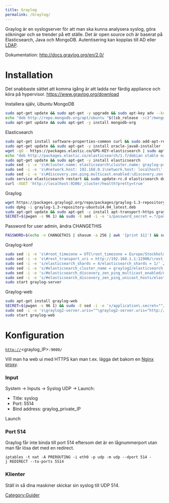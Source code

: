 ```yaml
---
title: Graylog
permalink: /Graylog/
---
```


Graylog är en syslogserver för att man ska kunna analysera syslog, göra
sökningar och se trender på ett ställe. Det är open source och är
baserat på Elasticsearch, Java och MongoDB. Autentisering kan kopplas
till AD eller [LDAP](/OpenLDAP "wikilink").

Dokumentation: <http://docs.graylog.org/en/2.0/>

Installation
============

Det snabbaste sättet att komma igång är att ladda ner färdig appliance
och köra på hypervisor. <https://www.graylog.org/download>

Installera själv, *Ubuntu*
MongoDB

``` bash
sudo apt-get update && sudo apt-get -y upgrade && sudo apt-key adv --keyserver keyserver.ubuntu.com --recv 7F0CEB10
echo "deb http://repo.mongodb.org/apt/ubuntu "$(lsb_release -sc)"/mongodb-org/3.0 multiverse" | sudo tee /etc/apt/sources.list.d/mongodb-org-3.0.list
sudo apt-get update && sudo apt-get -y install mongodb-org
```

Elasticsearch

``` bash
sudo apt-get install software-properties-common curl && sudo add-apt-repository ppa:webupd8team/java
sudo apt-get update && sudo apt-get -y install oracle-java8-installer
wget -qO - https://packages.elastic.co/GPG-KEY-elasticsearch | sudo apt-key add -
echo "deb http://packages.elastic.co/elasticsearch/1.7/debian stable main" | sudo tee -a /etc/apt/sources.list.d/elasticsearch-1.7.x.list
sudo apt-get update && sudo apt-get -y install elasticsearch
sudo sed -i -e 's\#cluster.name: elasticsearch\cluster.name: graylog-prod\' /etc/elasticsearch/elasticsearch.yml
sudo sed -i -e 's\#network.host: 192.168.0.1\network.host: localhost\' /etc/elasticsearch/elasticsearch.yml
sudo sed -i -e 's\#discovery.zen.ping.multicast.enabled:\discovery.zen.ping.multicast.enabled:\' /etc/elasticsearch/elasticsearch.yml
sudo service elasticsearch restart && sudo update-rc.d elasticsearch defaults 95 10
curl -XGET 'http://localhost:9200/_cluster/health?pretty=true'
```

Graylog

``` bash
wget https://packages.graylog2.org/repo/packages/graylog-1.3-repository-ubuntu14.04_latest.deb
sudo dpkg -i graylog-1.3-repository-ubuntu14.04_latest.deb
sudo apt-get update && sudo apt-get -y install apt-transport-https graylog-server pwgen
SECRET=$(pwgen -s 96 1) && sudo -E sed -i -e 's/password_secret =.*/password_secret = '$SECRET'/' /etc/graylog/server/server.conf
```

Password for user admin, ändra CHANGETHIS

``` bash
PASSWORD=$(echo -n CHANGETHIS | shasum -a 256 | awk '{print $1}') && sudo -E sed -i -e 's/root_password_sha2 =.*/root_password_sha2 = '$PASSWORD'/' /etc/graylog/server/server.conf
```

Graylog-konf

``` bash
sudo sed -i -e 's\#root_timezone = UTC\root_timezone = Europe/Stockholm\' /etc/graylog/server/server.conf
sudo sed -i -e 's\#rest_transport_uri = http://192.168.1.1:12900/\rest_transport_uri = http://127.0.0.1:12900/\' /etc/graylog/server/server.conf
sudo sed -i -e 's/elasticsearch_shards = 4/elasticsearch_shards = 1/' /etc/graylog/server/server.conf
sudo sed -i -e 's/#elasticsearch_cluster_name = graylog2/elasticsearch_cluster_name = graylog-prod/' /etc/graylog/server/server.conf
sudo sed -i -e 's/#elasticsearch_discovery_zen_ping_multicast_enabled/elasticsearch_discovery_zen_ping_multicast_enabled/' /etc/graylog/server/server.conf
sudo sed -i -e 's/#elasticsearch_discovery_zen_ping_unicast_hosts/elasticsearch_discovery_zen_ping_unicast_hosts/' /etc/graylog/server/server.conf
sudo start graylog-server
```

Graylog-web

``` bash
sudo apt-get install graylog-web
SECRET=$(pwgen -s 96 1) && sudo -E sed -i -e 's/application\.secret=""/application\.secret="'$SECRET'"/' /etc/graylog/web/web.conf
sudo sed -i -e 's\graylog2-server.uris=""\graylog2-server.uris="http://127.0.0.1:12900/"\' /etc/graylog/web/web.conf
sudo start graylog-web
```

Konfiguration
=============

[`http://`](http://)<graylog_IP>`:9000/`

Vill man ha web ui med HTTPS kan man t.ex. lägga det bakom en [Nginx
proxy](/Nginx "wikilink").

### Input

System -\> Inputs -\> Syslog UDP -\> Launch:

-   Title: syslog
-   Port: 5514
-   Bind address: graylog_private_IP

Launch

### Port 514

Graylog får inte binda till port 514 eftersom det är en lågnummerport
utan man får lösa det med en redirect.

`iptables -t nat -A PREROUTING -i eth0 -p udp -m udp --dport 514 -j REDIRECT --to-ports 5514`

### Klienter

Ställ in så dina maskiner skickar sin syslog till <Graylog-IP> UDP 514.

[Category:Guider](/Category:Guider "wikilink")